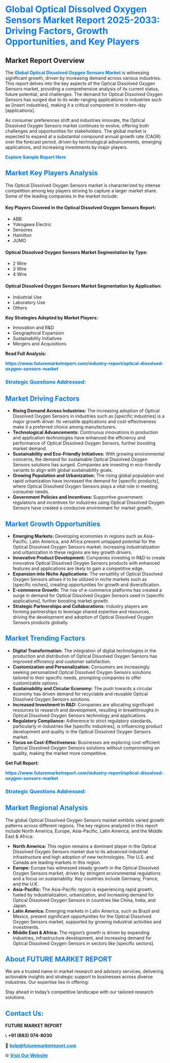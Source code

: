 <h1 style="color: #007BFF;">Global Optical Dissolved Oxygen Sensors Market Report 2025-2033: Driving Factors, Growth Opportunities, and Key Players</h1>

<section id="overview">
<h2>Market Report Overview</h2>
<p>The <a href="https://www.futuremarketreport.com/industry-report/optical-dissolved-oxygen-sensors-market" style="color: #007BFF; text-decoration: none;"><strong>Global Optical Dissolved Oxygen Sensors Market</strong></a> is witnessing significant growth, driven by increasing demand across various industries. This report delves into the key aspects of the Optical Dissolved Oxygen Sensors market, providing a comprehensive analysis of its current status, future potential, and challenges. The demand for Optical Dissolved Oxygen Sensors has surged due to its wide-ranging applications in industries such as [insert industries], making it a critical component in modern-day [applications].</p>
<p>As consumer preferences shift and industries innovate, the Optical Dissolved Oxygen Sensors market continues to evolve, offering both challenges and opportunities for stakeholders. The global market is expected to expand at a substantial compound annual growth rate (CAGR) over the forecast period, driven by technological advancements, emerging applications, and increasing investments by major players.</p>
</section>

<section id="overview">
<p><a href="https://www.futuremarketreport.com/request-sample/reportId=29436" style="color: #007BFF; text-decoration: none;"><strong>Explore Sample Report Here</strong></a></p>
</section>

<section id="key-players">
<h2 style="color: #007BFF;">Market Key Players Analysis</h2>
<p>The Optical Dissolved Oxygen Sensors market is characterized by intense competition among key players striving to capture a larger market share. Some of the leading companies in the market include:</p>
<h4>Key Players Covered in the Optical Dissolved Oxygen Sensors Report:</h4>
<ul><li>ABB</li><li>Yokogawa Electric</li><li>Sensorex</li><li>Hamilton</li><li>JUMO</li></ul>
<h4>Optical Dissolved Oxygen Sensors Market Segmentation by Type:</h4>
<ul><li>2 Wire</li><li>3 Wire</li><li>4 Wire</li></ul>

<h4>Optical Dissolved Oxygen Sensors Market Segmentation by Application:</h4>
<ul><li>Industrial Use</li><li>Laboratory Use</li><li>Others</li></ul>
<p><strong>Key Strategies Adopted by Market Players:</strong></p>
<ul>
<li>Innovation and R&D</li>
<li>Geographical Expansion</li>
<li>Sustainability Initiatives</li>
<li>Mergers and Acquisitions</li>
</ul>
</section>

<section>
<p><strong>Read Full Analysis: </strong></p><a href="https://www.futuremarketreport.com/industry-report/optical-dissolved-oxygen-sensors-market" style="color: #007BFF; text-decoration: none;"><strong>https://www.futuremarketreport.com/industry-report/optical-dissolved-oxygen-sensors-market</strong></a>
<h3 style="color: #007BFF;">Strategic Questions Addressed:</h3>
</section>

<section id="driving-factors">
<h2 style="color: #007BFF;">Market Driving Factors</h2>
<ul>
<li><strong>Rising Demand Across Industries:</strong> The increasing adoption of Optical Dissolved Oxygen Sensors in industries such as [specific industries] is a major growth driver. Its versatile applications and cost-effectiveness make it a preferred choice among manufacturers.</li>
<li><strong>Technological Advancements:</strong> Continuous innovations in production and application technologies have enhanced the efficiency and performance of Optical Dissolved Oxygen Sensors, further boosting market demand.</li>
<li><strong>Sustainability and Eco-Friendly Initiatives:</strong> With growing environmental concerns, the demand for sustainable Optical Dissolved Oxygen Sensors solutions has surged. Companies are investing in eco-friendly variants to align with global sustainability goals.</li>
<li><strong>Growing Population and Urbanization:</strong> The rising global population and rapid urbanization have increased the demand for [specific products], where Optical Dissolved Oxygen Sensors plays a vital role in meeting consumer needs.</li>
<li><strong>Government Policies and Incentives:</strong> Supportive government regulations and incentives for industries using Optical Dissolved Oxygen Sensors have created a conducive environment for market growth.</li>
</ul>
</section>

<section id="growth-opportunities">
<h2 style="color: #007BFF;">Market Growth Opportunities</h2>
<ul>
<li><strong>Emerging Markets:</strong> Developing economies in regions such as Asia-Pacific, Latin America, and Africa present untapped potential for the Optical Dissolved Oxygen Sensors market. Increasing industrialization and urbanization in these regions are key growth drivers.</li>
<li><strong>Innovative Product Development:</strong> Companies investing in R&D to create innovative Optical Dissolved Oxygen Sensors products with enhanced features and applications are likely to gain a competitive edge.</li>
<li><strong>Expansion into Niche Applications:</strong> The versatility of Optical Dissolved Oxygen Sensors allows it to be utilized in niche markets such as [specific niches], creating opportunities for growth and diversification.</li>
<li><strong>E-commerce Growth:</strong> The rise of e-commerce platforms has created a surge in demand for Optical Dissolved Oxygen Sensors used in [specific applications], further boosting market growth.</li>
<li><strong>Strategic Partnerships and Collaborations:</strong> Industry players are forming partnerships to leverage shared expertise and resources, driving the development and adoption of Optical Dissolved Oxygen Sensors products globally.</li>
</ul>
</section>

<section id="trending-factors">
<h2 style="color: #007BFF;">Market Trending Factors</h2>
<ul>
<li><strong>Digital Transformation:</strong> The integration of digital technologies in the production and distribution of Optical Dissolved Oxygen Sensors has improved efficiency and customer satisfaction.</li>
<li><strong>Customization and Personalization:</strong> Consumers are increasingly seeking personalized Optical Dissolved Oxygen Sensors solutions tailored to their specific needs, prompting companies to offer customizable options.</li>
<li><strong>Sustainability and Circular Economy:</strong> The push towards a circular economy has driven demand for recyclable and reusable Optical Dissolved Oxygen Sensors solutions.</li>
<li><strong>Increased Investment in R&D:</strong> Companies are allocating significant resources to research and development, resulting in breakthroughs in Optical Dissolved Oxygen Sensors technology and applications.</li>
<li><strong>Regulatory Compliance:</strong> Adherence to strict regulatory standards, particularly in industries like [specific industries], is influencing product development and quality in the Optical Dissolved Oxygen Sensors market.</li>
<li><strong>Focus on Cost-Effectiveness:</strong> Businesses are exploring cost-efficient Optical Dissolved Oxygen Sensors solutions without compromising on quality, making the market more competitive.</li>
</ul>
</section>

<section>
<p><strong>Get Full Report: </strong></p><a href="https://www.futuremarketreport.com/industry-report/optical-dissolved-oxygen-sensors-market" style="color: #007BFF; text-decoration: none;"><strong>https://www.futuremarketreport.com/industry-report/optical-dissolved-oxygen-sensors-market</strong></a>
<h3 style="color: #007BFF;">Strategic Questions Addressed:</h3>
</section>


<section id="regional-analysis">
<h2 style="color: #007BFF;">Market Regional Analysis</h2>
<p>The global Optical Dissolved Oxygen Sensors market exhibits varied growth patterns across different regions. The key regions analyzed in this report include North America, Europe, Asia-Pacific, Latin America, and the Middle East & Africa:</p>
<ul>
<li><strong>North America:</strong> This region remains a dominant player in the Optical Dissolved Oxygen Sensors market due to its advanced industrial infrastructure and high adoption of new technologies. The U.S. and Canada are leading markets in this region.</li>
<li><strong>Europe:</strong> Europe has witnessed steady growth in the Optical Dissolved Oxygen Sensors market, driven by stringent environmental regulations and a focus on sustainability. Key countries include Germany, France, and the U.K.</li>
<li><strong>Asia-Pacific:</strong> The Asia-Pacific region is experiencing rapid growth, fueled by industrialization, urbanization, and increasing demand for Optical Dissolved Oxygen Sensors in countries like China, India, and Japan.</li>
<li><strong>Latin America:</strong> Emerging markets in Latin America, such as Brazil and Mexico, present significant opportunities for the Optical Dissolved Oxygen Sensors market, supported by growing industrial activities and investments.</li>
<li><strong>Middle East & Africa:</strong> The region’s growth is driven by expanding industries, infrastructure development, and increasing demand for Optical Dissolved Oxygen Sensors in sectors like [specific sectors].</li>
</ul>
</section>

<footer>
<h2 style="color: #007BFF;">About FUTURE MARKET REPORT</h2>
<p>We are a trusted name in market research and advisory services, delivering actionable insights and strategic support to businesses across diverse industries. Our expertise lies in offering:</p>

<p>Stay ahead in today’s competitive landscape with our tailored research solutions.</p>

<h2 style="color: #007BFF;">Contact Us:</h2>
<p><strong>FUTURE MARKET REPORT</strong></p>
<p>📞 <strong>+91 (883) 074-8030</strong></p>
<p>📧 <strong><a href="mailto:help@futuremarketreport.com" style="color: #007BFF;">help@futuremarketreport.com</a></strong></p>
<p>🌐 <strong><a href="https://www.futuremarketreport.com/" style="color: #007BFF;">Visit Our Website</a></strong></p>
</footer>